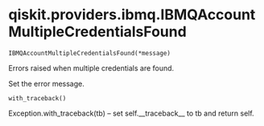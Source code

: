 # qiskit.providers.ibmq.IBMQAccountMultipleCredentialsFound

`IBMQAccountMultipleCredentialsFound(*message)`

Errors raised when multiple credentials are found.

Set the error message.

`with_traceback()`

Exception.with\_traceback(tb) – set self.\_\_traceback\_\_ to tb and return self.
